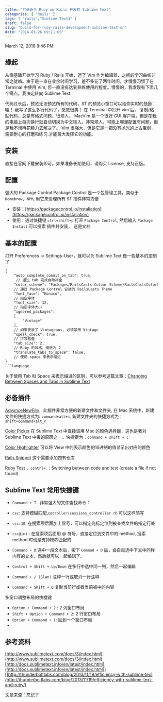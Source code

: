 ```yaml
---
title: "打造适合 Ruby on Rails 开发的 Sublime Text"
categories: [ "Rails" ]
tags: [ "rails","Sublime Text3" ]
draft: false
slug: "build-for-ruby-rails-development-sublime-text-on"
date: "2016-03-26 09:11:00"
---
```


March 12, 2016 8:46 PM
## 缘起
从零基础开始学习 Ruby / Rails 开始，选了 Vim 作为编辑器，之间的学习曲线非常之陡峭。由于是一直在业余时间学习，差不多花了两年时间，才慢慢习惯了在 Terminal 中使用 Vim, 但一直没有达到熟练使用的程度。慢慢的，我发现有下面几个痛点，我决定转向 Sublime Text.

代码过长后，预览无法预览所有的代码，ST 的预览小窗口可以给你实时的鼓励： 哇！ 我写了这么多行代码了，感觉很爽！
在 Terminal 中打开 vim 后， 复制/粘贴代码，总是有格式问题，很烦人。
MacVim 是一个很好 GUI 客户端，但是在我的电脑上每次换行就自动切换为中文输入，非常烦人，可能上哪里配置有问题，但是我不想再花精力去解决了。
Vim 很强大，但是它是一把没有抛光的上古宝剑，需要耐心的打磨和练习,才能最大发挥它的功能。

##  安装

直接在官网下载安装即可，如果准备长期使用，请购买 License, 支持正版。

## 配置
强大的 Package Control
Package Control 是一个包管理工具，类似于 `Homebrew, NPM`, 用它来管理所有 ST 插件非常方便

- 安装：[https://packagecontrol.io/installation](https://packagecontrol.io/installation)
- 使用：通过快捷键 `ctrl+shift+p` 打开 `Package Control`, 然后输入 `Package Install` 可以搜索 插件并安装， 这是文档

## 基本的配置

打开 Preferences -> Settings-User，就可以为 Sublime Text 做一些基本的定制了
```xml
{
    "auto_complete_commit_on_tab": true,
     // 通过 tab 完成自动补全
    "color_scheme": "Packages/RailsCasts Colour Scheme/RailsCastsColorScheme.tmTheme", 
    // 通过 Package Control 安装的 RailsCasts Theme
    "font_face": "Monaco",
    // 指定字体
    "font_size": 12,
    // 指定字体大小
    "ignored_packages":
    [
        "Vintage"
    ],  
    // 如果安装了 Vintageous, 必须禁用 Vintage 
    "spell_check": true,
    // 拼写检查
    "tab_size": 2, 
    // Ruby 的风格，缩进为 2 
    "translate_tabs_to_space": false, 
    // 使用 space 来表示缩进                           
}
```language
```
关于使用 Tab 和 Space 来表示缩进的区别，可以参考这篇文章：[Changing Between Spaces and Tabs in Sublime Text](https://css-tricks.com/changing-spaces-tabs-sublime-text/)

## 必备插件

 [AdvanceNewFile](https://github.com/skuroda/Sublime-AdvancedNewFile)，此插件非常方便的新建文件和文件夹, 在 Mac 系统中，新建文件的快捷方式为: `command+alt+n`, 新建文件夹的快捷方式为：`shift+command+alt_n`

[Color Picker](https://github.com/weslly/ColorPicker) 在 Sublime Text 中直接调用 Mac 的颜色选择器，这也是我对 Sublime Text 中毒的原因之一。快捷键为：`command + shift + c`

[Color Highlighter](https://github.com/Monnoroch/ColorHighlighter) 可以将 View 中的表示颜色的16进制的值显示出对应的颜色

[Rails Snippet](https://github.com/tadast/sublime-rails-snippets)  这个需要添加四有仓库

[Ruby Test](https://github.com/maltize/sublime-text-2-ruby-tests) ，`contrl+.` : Switching between code and test (create a file if not found)

## Sublime Text 常用快捷键

- `Command + T ` 非常强大的文件查找命令：

- `csc`: 支持模糊匹配,`cotroller\sessions_controller.rb` 可以这样简写
- `csc:10`: 在搜索项后面加上冒号，可以指定光标定位到被查找文件的指定行处
- `csc@ini` : 在搜索项后面用 @ 符号，直接定位到文件中的 method, 搜索 method 时也是支持模糊匹配的
- `Command + D` 选中一段文本后，按下 `Commad + D` 后，会自动选中下文中同样内容的文本，然后就可以一起编辑了。
- `Control + Shift + Up/Down` 在多行中选中同一列，然后一起编辑
- `Command + / (Slan)` 注释一行或取消一行注释
- `Command + Shift + D` 复制当前行或者当前被中的内容

多窗口调整布局的快捷键

- `Option + Command + 2` : 2 列窗口布局
- `Shift + Option + Command + 2`: 2 行窗口布局
- `Option + Command + 1`: 回到一个窗口布局
- 
## 参考资料
[http://www.sublimetext.com/docs/3/index.html](http://www.sublimetext.com/docs/3/index.html)
[http://docs.sublimetext.info/en/latest/index.html](http://docs.sublimetext.info/en/latest/index.html])
[]http://thunderboltlabs.com/blog/2013/11/19/efficiency-with-sublime-tex](http://thunderboltlabs.com/blog/2013/11/19/efficiency-with-sublime-text-and-ruby/)

文章来源：忘记了